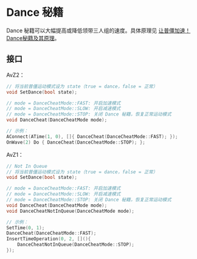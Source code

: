 # Dance 秘籍

Dance 秘籍可以大幅提高或降低领带三人组的速度。具体原理见 [让普僵加速！Dance秘籍及其原理](https://tieba.baidu.com/p/7921781826)。

## 接口

AvZ2：

```cpp
// 将当前普僵运动模式设为 state（true = dance，false = 正常）
void SetDance(bool state);

// mode = DanceCheatMode::FAST: 开启加速模式
// mode = DanceCheatMode::SLOW: 开启减速模式
// mode = DanceCheatMode::STOP: 关闭 Dance 秘籍，恢复正常运动模式
void DanceCheat(DanceCheatMode mode);

// 示例：
AConnect(ATime(1, 0), []{ DanceCheat(DanceCheatMode::FAST); });
OnWave(2) Do { DanceCheat(DanceCheatMode::STOP); };
```

AvZ1：

```cpp
// Not In Queue
// 将当前普僵运动模式设为 state（true = dance，false = 正常）
void SetDance(bool state);

// mode = DanceCheatMode::FAST: 开启加速模式
// mode = DanceCheatMode::SLOW: 开启减速模式
// mode = DanceCheatMode::STOP: 关闭 Dance 秘籍，恢复正常运动模式
void DanceCheat(DanceCheatMode mode);
void DanceCheatNotInQueue(DanceCheatMode mode);

// 示例：
SetTime(0, 1);
DanceCheat(DanceCheatMode::FAST);
InsertTimeOperation(0, 2, [](){
    DanceCheatNotInQueue(DanceCheatMode::STOP);
});
```
